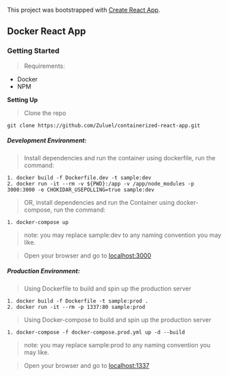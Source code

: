 This project was bootstrapped with [Create React App](https://github.com/facebook/create-react-app).

## Docker React App 

### Getting Started 
> Requirements:
  - Docker
  - NPM
  
**Setting Up**
> Clone the repo
    
    git clone https://github.com/Zuluel/containerized-react-app.git
    
##### Development Environment:
    
> Install dependencies and run the container using dockerfile, run the command:

    1. docker build -f Dockerfile.dev -t sample:dev
    2. docker run -it --rm -v ${PWD}:/app -v /app/node_modules -p 3000:3000 -e CHOKIDAR_USEPOLLING=true sample:dev

> OR, install dependencies and run the Container using docker-compose, run the command:
 
    1. docker-compose up
    
    
> note: you may replace sample:dev to any naming convention you may like.
    
> Open your browser and go to [localhost:3000](http://localhost:3000)

##### Production Environment:

> Using Dockerfile to build and spin up the production server

    1. docker build -f Dockerfile -t sample:prod .
    2. docker run -it --rm -p 1337:80 sample:prod
    
> Using Docker-compose to build and spin up the production server

    1. docker-compose -f docker-compose.prod.yml up -d --build


> note: you may replace sample:prod to any naming convention you may like.
    
> Open your browser and go to [localhost:1337](http://localhost:1337)

